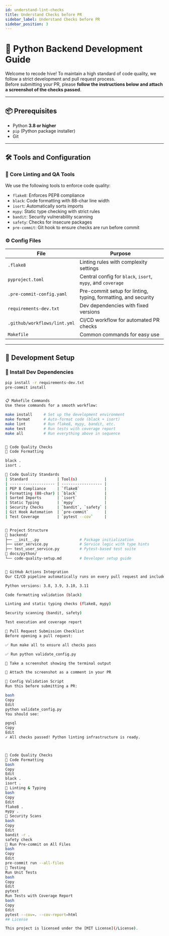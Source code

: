 ```yaml
---
id: understand-lint-checks
title: Understand Checks before PR
sidebar_label: Understand Checks before PR
sidebar_position: 3
---
```

# 🧠 Python Backend Development Guide

Welcome to recode hive! To maintain a high standard of code quality, we follow a strict development and pull request process.  
Before submitting your PR, please **follow the instructions below and attach a screenshot of the checks passed**.

---

## 📦 Prerequisites

- Python **3.8 or higher**
- `pip` (Python package installer)
- Git

---

## 🛠️ Tools and Configuration

### 🔧 Core Linting and QA Tools

We use the following tools to enforce code quality:

- `flake8`: Enforces PEP8 compliance
- `black`: Code formatting with 88-char line width
- `isort`: Automatically sorts imports
- `mypy`: Static type checking with strict rules
- `bandit`: Security vulnerability scanning
- `safety`: Checks for insecure packages
- `pre-commit`: Git hook to ensure checks are run before commit

### ⚙️ Config Files

| File                      | Purpose                                                             |
|---------------------------|---------------------------------------------------------------------|
| `.flake8`                 | Linting rules with complexity settings                              |
| `pyproject.toml`          | Central config for `black`, `isort`, `mypy`, and `coverage`         |
| `.pre-commit-config.yaml` | Pre-commit setup for linting, typing, formatting, and security      |
| `requirements-dev.txt`    | Dev dependencies with fixed versions                                |
| `.github/workflows/lint.yml` | CI/CD workflow for automated PR checks                           |
| `Makefile`                | Common commands for easy use                                        |

---

## 🧪 Development Setup

### 🔄 Install Dev Dependencies

```bash
pip install -r requirements-dev.txt
pre-commit install


📋 Makefile Commands
Use these commands for a smooth workflow:

make install     # Set up the development environment
make format      # Auto-format code (black + isort)
make lint        # Run flake8, mypy, bandit, etc.
make test        # Run tests with coverage report
make all         # Run everything above in sequence


🧹 Code Quality Checks
🖤 Code Formatting

black .
isort .

🧭 Code Quality Standards
| Standard             | Tool(s)            |
| -------------------- | ------------------ |
| PEP 8 Compliance     | `flake8`           |
| Formatting (88-char) | `black`            |
| Sorted Imports       | `isort`            |
| Static Typing        | `mypy`             |
| Security Checks      | `bandit`, `safety` |
| Git Hook Automation  | `pre-commit`       |
| Test Coverage        | `pytest --cov`     |


📁 Project Structure
📁 backend/
├── __init__.py                  # Package initialization
├── user_service.py              # Service logic with type hints
├── test_user_service.py         # Pytest-based test suite
📁 docs/python/
└── code-quality-setup.md        # Developer setup guide


🚀 GitHub Actions Integration
Our CI/CD pipeline automatically runs on every pull request and includes:

Python versions: 3.8, 3.9, 3.10, 3.11

Code formatting validation (black)

Linting and static typing checks (flake8, mypy)

Security scanning (bandit, safety)

Test execution and coverage report

📸 Pull Request Submission Checklist
Before opening a pull request:

✅ Run make all to ensure all checks pass

✅ Run python validate_config.py

📸 Take a screenshot showing the terminal output

📎 Attach the screenshot as a comment in your PR

🧪 Config Validation Script
Run this before submitting a PR:

bash
Copy
Edit
python validate_config.py
You should see:

pgsql
Copy
Edit
✓ All checks passed! Python linting infrastructure is ready.



🧹 Code Quality Checks
🖤 Code Formatting
bash
Copy
Edit
black .
isort .
🧪 Linting & Typing
bash
Copy
Edit
flake8 .
mypy .
🔐 Security Scans
bash
Copy
Edit
bandit -r .
safety check
🔁 Run Pre-commit on All Files
bash
Copy
Edit
pre-commit run --all-files
🧪 Testing
Run Unit Tests
bash
Copy
Edit
pytest
Run Tests with Coverage Report
bash
Copy
Edit
pytest --cov=. --cov-report=html
## License

This project is licensed under the [MIT License](/License).
